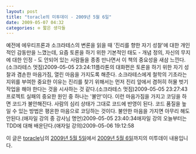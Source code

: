 ```yaml
---
layout: post
title: "toracle의 미투데이 - 2009년 5월 6일"
date: 2009-05-07 04:32
categories: ⊙ 짧은 생각들
---
```


예전에 에우티프론과 소크라테스의 변론을 읽을 때 '진리를 향한 자기 성찰'에 대한 개인적인 감동만을 느꼈는데, 요즘 토론을 하기 위한 기본적인 태도 - 개념 정의, 자신의 무지에 대한 인정 - 도 안되어 있는 사람들을 종종 만나면서 이 책의 중요성을 새삼 느낀다.(소크라테스 멋짐)2009-05-05 23:24:11플라톤의 대화편은 토론을 하기 위한 자기 성찰과 겸손한 마음가짐, 열린 마음을 가지도록 해준다. 소크라테스에게 철학의 기초라는 지위를 부여한 중요한 이유는 진리를 찾기 위해서는 먼저 진리 앞에서 겸허히 허물 벗기 작업을 해야 한다는 것을 시사하는 것 같다.(소크라테스 멋짐)2009-05-05 23:27:43프로젝트 실패의 중요한 원인 중 하나는 '불안'이다. 이런 마음가짐을 가지고 코딩을 하면 코드가 불안해진다. 사람의 심리 상태가 그대로 코드에 반영이 된다. 코드 품질을 높일 수 있는 방법은 평온한 마음으로 코딩하는 것이다. 불안한 마음을 가지면 아무리 해도 안된다.(애자일 강의 중 강사님 명언)2009-05-05 23:40:34애자일 강의 오늘부터는 TDD에 대해 배운단다.(애자일 강의)2009-05-06 19:12:58

이 글은 [toracle](http://me2day.net/toracle)님의 [2009년 5월 5일](http://me2day.net/toracle/2009/05/05#23:24:11)에서 [2009년 5월 6일](http://me2day.net/toracle/2009/05/06#19:12:58)까지의 미투데이 내용입니다.


       
